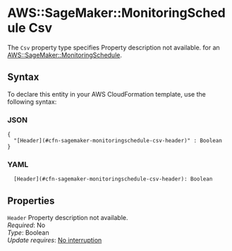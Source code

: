 # AWS::SageMaker::MonitoringSchedule Csv<a name="aws-properties-sagemaker-monitoringschedule-csv"></a>

<a name="aws-properties-sagemaker-monitoringschedule-csv-description"></a>The `Csv` property type specifies Property description not available\. for an [AWS::SageMaker::MonitoringSchedule](aws-resource-sagemaker-monitoringschedule.md)\.

## Syntax<a name="aws-properties-sagemaker-monitoringschedule-csv-syntax"></a>

To declare this entity in your AWS CloudFormation template, use the following syntax:

### JSON<a name="aws-properties-sagemaker-monitoringschedule-csv-syntax.json"></a>

```
{
  "[Header](#cfn-sagemaker-monitoringschedule-csv-header)" : Boolean
}
```

### YAML<a name="aws-properties-sagemaker-monitoringschedule-csv-syntax.yaml"></a>

```
  [Header](#cfn-sagemaker-monitoringschedule-csv-header): Boolean
```

## Properties<a name="aws-properties-sagemaker-monitoringschedule-csv-properties"></a>

`Header`  <a name="cfn-sagemaker-monitoringschedule-csv-header"></a>
Property description not available\.  
*Required*: No  
*Type*: Boolean  
*Update requires*: [No interruption](https://docs.aws.amazon.com/AWSCloudFormation/latest/UserGuide/using-cfn-updating-stacks-update-behaviors.html#update-no-interrupt)